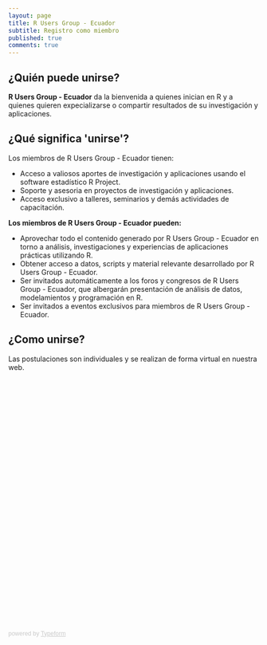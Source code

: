 ```yaml
---
layout: page
title: R Users Group - Ecuador
subtitle: Registro como miembro
published: true
comments: true
---
```

¿Quién puede unirse?
-------------
<b>R Users Group - Ecuador</b> da la bienvenida a quienes inician en R y a quienes quieren expecializarse o compartir resultados de su investigación y aplicaciones.

¿Qué significa 'unirse'?
-------------
Los miembros de R Users Group - Ecuador tienen:
* Acceso a valiosos aportes de investigación y aplicaciones usando el software estadístico R Project.
* Soporte y asesoria en proyectos de investigación y aplicaciones.
* Acceso exclusivo a talleres, seminarios y demás actividades de capacitación.

**Los miembros de R Users Group - Ecuador pueden:**
* Aprovechar todo el contenido generado por R Users Group - Ecuador en torno a análisis, investigaciones y experiencias de aplicaciones prácticas utilizando R.
* Obtener acceso a datos, scripts y material relevante desarrollado por R Users Group - Ecuador.
* Ser invitados automáticamente a los foros y congresos de R Users Group - Ecuador, que albergarán presentación de análisis de datos, modelamientos y programación en R.
* Ser invitados a eventos exclusivos para miembros de R Users Group - Ecuador.

¿Como unirse?
-------------
Las postulaciones son individuales y se realizan de forma virtual en nuestra web.

<div class="typeform-widget" data-url="https://rusersgroup.typeform.com/to/rLwWDu" style="width: 100%; height: 500px;" > </div> <script> (function() { var qs,js,q,s,d=document, gi=d.getElementById, ce=d.createElement, gt=d.getElementsByTagName, id="typef_orm", b="https://embed.typeform.com/"; if(!gi.call(d,id)) { js=ce.call(d,"script"); js.id=id; js.src=b+"embed.js"; q=gt.call(d,"script")[0]; q.parentNode.insertBefore(js,q) } })() </script> <div style="font-family: Sans-Serif;font-size: 12px;color: #999;opacity: 0.5; padding-top: 5px;" > powered by <a href="https://www.typeform.com//?utm_campaign=rLwWDu&amp;utm_source=typeform.com-10922552-Basic&amp;utm_medium=typeform&amp;utm_content=typeform-embedded-poweredbytypeform&amp;utm_term=EN" style="color: #999" target="_blank">Typeform</a> </div>
